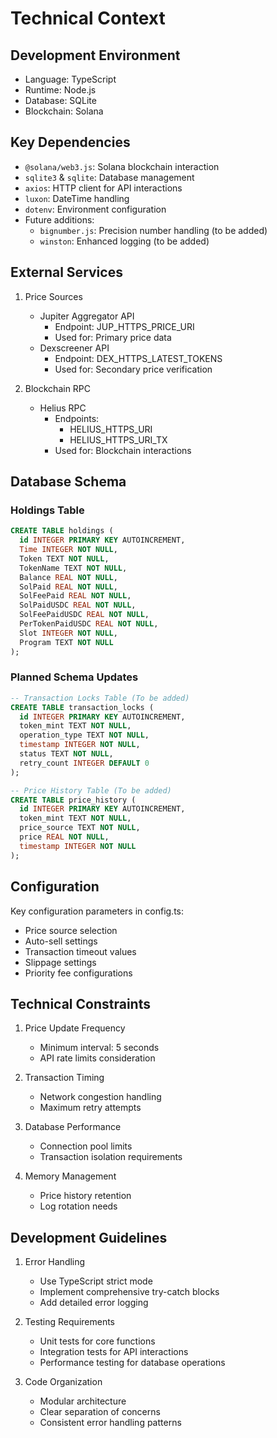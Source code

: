 # Technical Context

## Development Environment
- Language: TypeScript
- Runtime: Node.js
- Database: SQLite
- Blockchain: Solana

## Key Dependencies
- `@solana/web3.js`: Solana blockchain interaction
- `sqlite3` & `sqlite`: Database management
- `axios`: HTTP client for API interactions
- `luxon`: DateTime handling
- `dotenv`: Environment configuration
- Future additions:
  - `bignumber.js`: Precision number handling (to be added)
  - `winston`: Enhanced logging (to be added)

## External Services
1. Price Sources
   - Jupiter Aggregator API
     - Endpoint: JUP_HTTPS_PRICE_URI
     - Used for: Primary price data
   - Dexscreener API
     - Endpoint: DEX_HTTPS_LATEST_TOKENS
     - Used for: Secondary price verification

2. Blockchain RPC
   - Helius RPC
     - Endpoints:
       - HELIUS_HTTPS_URI
       - HELIUS_HTTPS_URI_TX
     - Used for: Blockchain interactions

## Database Schema
### Holdings Table
```sql
CREATE TABLE holdings (
  id INTEGER PRIMARY KEY AUTOINCREMENT,
  Time INTEGER NOT NULL,
  Token TEXT NOT NULL,
  TokenName TEXT NOT NULL,
  Balance REAL NOT NULL,
  SolPaid REAL NOT NULL,
  SolFeePaid REAL NOT NULL,
  SolPaidUSDC REAL NOT NULL,
  SolFeePaidUSDC REAL NOT NULL,
  PerTokenPaidUSDC REAL NOT NULL,
  Slot INTEGER NOT NULL,
  Program TEXT NOT NULL
);
```

### Planned Schema Updates
```sql
-- Transaction Locks Table (To be added)
CREATE TABLE transaction_locks (
  id INTEGER PRIMARY KEY AUTOINCREMENT,
  token_mint TEXT NOT NULL,
  operation_type TEXT NOT NULL,
  timestamp INTEGER NOT NULL,
  status TEXT NOT NULL,
  retry_count INTEGER DEFAULT 0
);

-- Price History Table (To be added)
CREATE TABLE price_history (
  id INTEGER PRIMARY KEY AUTOINCREMENT,
  token_mint TEXT NOT NULL,
  price_source TEXT NOT NULL,
  price REAL NOT NULL,
  timestamp INTEGER NOT NULL
);
```

## Configuration
Key configuration parameters in config.ts:
- Price source selection
- Auto-sell settings
- Transaction timeout values
- Slippage settings
- Priority fee configurations

## Technical Constraints
1. Price Update Frequency
   - Minimum interval: 5 seconds
   - API rate limits consideration

2. Transaction Timing
   - Network congestion handling
   - Maximum retry attempts

3. Database Performance
   - Connection pool limits
   - Transaction isolation requirements

4. Memory Management
   - Price history retention
   - Log rotation needs

## Development Guidelines
1. Error Handling
   - Use TypeScript strict mode
   - Implement comprehensive try-catch blocks
   - Add detailed error logging

2. Testing Requirements
   - Unit tests for core functions
   - Integration tests for API interactions
   - Performance testing for database operations

3. Code Organization
   - Modular architecture
   - Clear separation of concerns
   - Consistent error handling patterns